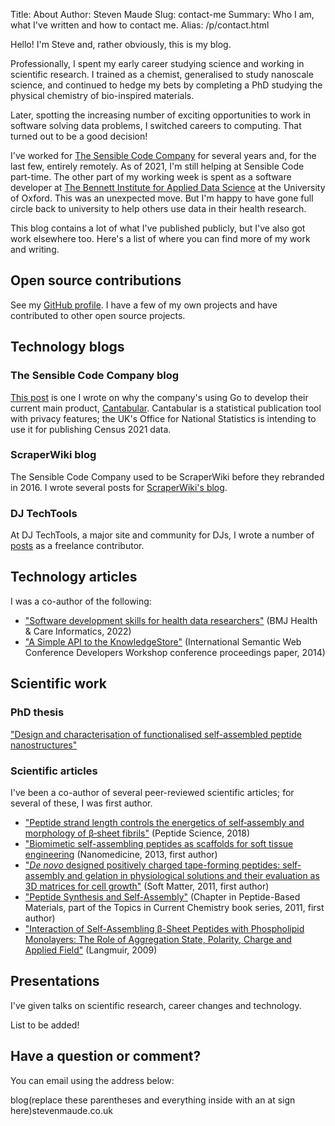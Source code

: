Title: About
Author: Steven Maude
Slug: contact-me
Summary: Who I am, what I've written and how to contact me.
Alias: /p/contact.html

Hello! I'm Steve and, rather obviously, this is my blog.

Professionally, I spent my early career studying science and working in
scientific research. I trained as a chemist, generalised to study
nanoscale science, and continued to hedge my bets by completing a PhD
studying the physical chemistry of bio-inspired materials.

Later, spotting the increasing number of exciting opportunities to work
in software solving data problems, I switched careers to computing.
That turned out to be a good decision!

I've worked for [The Sensible Code Company](https://sensiblecode.io) for
several years and, for the last few, entirely remotely. As of 2021, I'm
still helping at Sensible Code part-time. The other part of my working
week is spent as a software developer at
[The Bennett Institute for Applied Data Science](https://www.bennett.ox.ac.uk)
at the University of Oxford. This was an unexpected move. But I'm happy to
have gone full circle back to university to help others use data in their
health research.

This blog contains a lot of what I've published publicly, but I've also
got work elsewhere too. Here's a list of where you can find more of my
work and writing.

## Open source contributions

See my [GitHub profile](https://github.com/StevenMaude). I have a few of
my own projects and have contributed to other open source projects.

## Technology blogs

### The Sensible Code Company blog

[This post](https://medium.com/@SensibleCode/go-cantabular-f117a98adf02)
is one I wrote on why the company's using Go to develop their current
main product, [Cantabular](https://cantabular.com/). Cantabular is a
statistical publication tool with privacy features; the UK's Office
for National Statistics is intending to use it for publishing Census 2021
data.

### ScraperWiki blog

The Sensible Code Company used to be ScraperWiki before they rebranded
in 2016. I wrote several posts for [ScraperWiki's
blog](https://scraperwiki.com/author/stevenmaude/).

### DJ TechTools

At DJ TechTools, a major site and community for DJs, I wrote a number of
[posts](https://djtechtools.com/author/stevenmaude/) as a freelance
contributor.

## Technology articles

I was a co-author of the following:

* ["Software development skills for health data
  researchers"](https://dx.doi.org/10.1136/bmjhci-2021-100488)
  (BMJ Health & Care Informatics, 2022)
* ["A Simple API to the
  KnowledgeStore"](https://dl.acm.org/doi/10.5555/2878379.2878381)
  (International Semantic Web Conference Developers Workshop conference
  proceedings paper, 2014)

## Scientific work

### PhD thesis

["Design and characterisation of functionalised self-assembled peptide
nanostructures"](https://ethos.bl.uk/OrderDetails.do?uin=uk.bl.ethos.555840)

### Scientific articles

I've been a co-author of several peer-reviewed scientific articles; for
several of these, I was first author.

* ["Peptide strand length controls the energetics of self‐assembly and
  morphology of β‐sheet fibrils"](https://doi.org/10.1002/bip.23073)
  (Peptide Science, 2018)
* ["Biomimetic self-assembling peptides as scaffolds for soft tissue engineering](https://doi.org/10.2217/nnm.13.65) (Nanomedicine, 2013, first author)
* ["*De novo* designed positively charged tape-forming peptides:
  self-assembly and gelation in physiological solutions and their
  evaluation as 3D matrices for cell
  growth"](https://doi.org/10.1039/C0SM00974A) (Soft Matter, 2011, first author)
* ["Peptide Synthesis and
  Self-Assembly"](https://doi.org/10.1007/128_2011_234)
  (Chapter in Peptide-Based Materials, part of the Topics in Current Chemistry book series, 2011, first author)
* ["Interaction of Self-Assembling β-Sheet Peptides with Phospholipid
  Monolayers: The Role of Aggregation State, Polarity, Charge and
  Applied Field"](https://doi.org/10.1021/la803368r) (Langmuir, 2009)

## Presentations

I've given talks on scientific research, career changes and technology.

List to be added!

## Have a question or comment?

You can email using the address below:

blog(replace these parentheses and everything inside with an at sign
here)stevenmaude.co.uk
